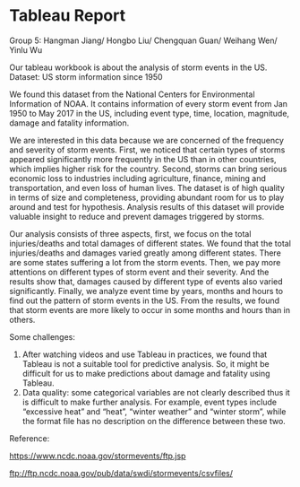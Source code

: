 # Tableau Report
Group 5: 
Hangman Jiang/
Hongbo Liu/
Chengquan Guan/
Weihang Wen/
Yinlu Wu

Our tableau workbook is about the analysis of storm events in the US.
Dataset: US storm information since 1950

We found this dataset from the National Centers for Environmental Information of NOAA. It contains information of every storm event from Jan 1950 to May 2017 in the US, including event type, time, location, magnitude, damage and fatality information. 

We are interested in this data because we are concerned of the frequency and severity of storm events. First, we noticed that certain types of storms appeared significantly more frequently in the US than in other countries, which implies higher risk for the country. Second, storms can bring serious economic loss to industries including agriculture, finance, mining and transportation, and even loss of human lives. The dataset is of high quality in terms of size and completeness, providing abundant room for us to play around and test for hypothesis. Analysis results of this dataset will provide valuable insight to reduce and prevent damages triggered by storms. 

Our analysis consists of three aspects, first, we focus on the total injuries/deaths and total damages of different states. We found that the total injuries/deaths and damages varied greatly among different states. There are some states suffering a lot from the storm events. Then, we pay more attentions on different types of storm event and their severity. And the results show that, damages caused by different type of events also varied significantly. Finally, we analyze event time by years, months and hours to find out the pattern of storm events in the US. From the results, we found that storm events are more likely to occur in some months and hours than in others.

Some challenges:
1.	After watching videos and use Tableau in practices, we found that Tableau is not a suitable tool for predictive analysis. So, it might be difficult for us to make predictions about damage and fatality using Tableau.
2.	Data quality: some categorical variables are not clearly described thus it is difficult to make further analysis. For example, event types include “excessive heat” and “heat”, “winter weather” and “winter storm”, while the format file has no description on the difference between these two. 


Reference:

https://www.ncdc.noaa.gov/stormevents/ftp.jsp 

ftp://ftp.ncdc.noaa.gov/pub/data/swdi/stormevents/csvfiles/
